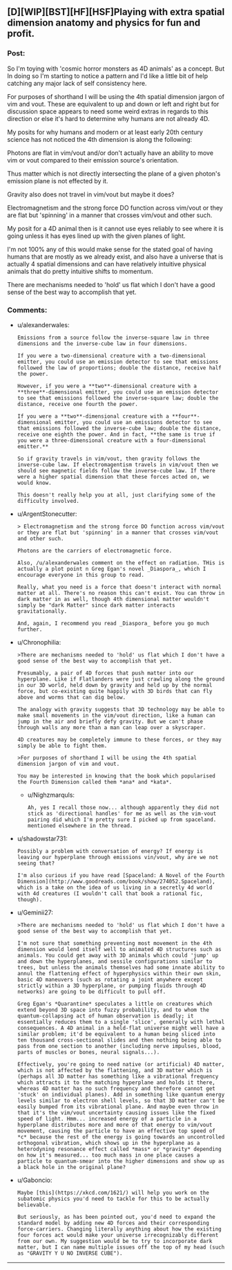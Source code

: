 ## [D][WIP][BST][HF][HSF]Playing with extra spatial dimension anatomy and physics for fun and profit.

### Post:

So I'm toying with 'cosmic horror monsters as 4D animals' as a concept. But In doing so I'm starting to notice a pattern and I'd like a little bit of help catching any major lack of self consistency here.

For purposes of shorthand I will be using the 4th spatial dimension jargon of vim and vout. These are equivalent to up and down or left and right but for discussion space appears to need some weird extras in regards to this direction or else it's hard to determine why humans are not already 4D.

My posits for why humans and modern or at least early 20th century science has not noticed the 4th dimension is along the following:

Photons are flat in vim/vout and/or don't actually have an ability to move vim or vout compared to their emission source's orientation.

Thus matter which is not directly intersecting the plane of a given photon's emission plane is not effected by it.

Gravity also does not travel in vim/vout but maybe it does?

Electromagnetism and the strong force DO function across vim/vout or they are flat but 'spinning' in a manner that crosses vim/vout and other such.

My posit for a 4D animal then is it cannot use eyes reliably to see where it is going unless it has eyes lined up with the given planes of light.

I'm not 100% any of this would make sense for the stated goal of having humans that are mostly as we already exist, and also have a universe that is actually 4 spatial dimensions and can have relatively intuitive physical animals that do pretty intuitive shifts to momentum.

There are mechanisms needed to 'hold' us flat which I don't have a good sense of the best way to accomplish that yet.


### Comments:

- u/alexanderwales:
  ```
  Emissions from a source follow the inverse-square law in three dimensions and the inverse-cube law in four dimensions.

  If you were a two-dimensional creature with a two-dimensional emitter, you could use an emission detector to see that emissions followed the law of proportions; double the distance, receive half the power.

  However, if you were a **two**-dimensional creature with a **three**-dimensional emitter, you could use an emission detector to see that emissions followed the inverse-square law; double the distance, receive one fourth the power.

  If you were a **two**-dimensional creature with a **four**-dimensional emitter, you could use an emissions detector to see that emissions followed the inverse-cube law; double the distance, receive one eighth the power. And in fact, **the same is true if you were a three-dimensional creature with a four-dimensional emitter.**

  So if gravity travels in vim/vout, then gravity follows the inverse-cube law. If electromagentism travels in vim/vout then we should see magnetic fields follow the inverse-cube law. If there were a higher spatial dimension that these forces acted on, we would know.

  This doesn't really help you at all, just clarifying some of the difficulty involved.
  ```

- u/ArgentStonecutter:
  ```
  > Electromagnetism and the strong force DO function across vim/vout or they are flat but 'spinning' in a manner that crosses vim/vout and other such.

  Photons are the carriers of electromagnetic force.

  Also, /u/alexanderwales comment on the effect on radiation. THis is actually a plot point n Greg Egan's novel _Diaspora_, which I encourage everyone in this group to read.

  Really, what you need is a force that doesn't interact with normal matter at all. There's no reason this can't exist. You can throw in dark matter in as well, though 4th dimensional matter wouldn't simply be "dark Matter" since dark matter interacts gravitationally.

  And, again, I recommend you read _Diaspora_ before you go much further.
  ```

- u/Chronophilia:
  ```
  >There are mechanisms needed to 'hold' us flat which I don't have a good sense of the best way to accomplish that yet.

  Presumably, a pair of 4D forces that push matter into our hyperplane. Like if Flatlanders were just crawling along the ground in our 3D world, held down by gravity and held up by the normal force, but co-existing quite happily with 3D birds that can fly above and worms that can dig below.

  The analogy with gravity suggests that 3D technology may be able to make small movements in the vim/vout direction, like a human can jump in the air and briefly defy gravity. But we can't phase through walls any more than a man can leap over a skyscraper.

  4D creatures may be completely immune to these forces, or they may simply be able to fight them.

  >For purposes of shorthand I will be using the 4th spatial dimension jargon of vim and vout.

  You may be interested in knowing that the book which popularised the Fourth Dimension called them *ana* and *kata*.
  ```

  - u/Nighzmarquls:
    ```
    Ah, yes I recall those now... although apparently they did not stick as 'directional handles' for me as well as the vim-vout pairing did which I'm pretty sure I picked up from spaceland. mentioned elsewhere in the thread.
    ```

- u/shadowstar731:
  ```
  Possibly a problem with conversation of energy? If energy is leaving our hyperplane through emissions vin/vout, why are we not seeing that?

  I'm also curious if you have read [Spaceland: A Novel of the Fourth Dimension](http://www.goodreads.com/book/show/274052.Spaceland), which is a take on the idea of us living in a secretly 4d world with 4d creatures (I wouldn't call that book a rational fic, though).
  ```

- u/Geminii27:
  ```
  >There are mechanisms needed to 'hold' us flat which I don't have a good sense of the best way to accomplish that yet.

  I'm not sure that something preventing most movement in the 4th dimension would lend itself well to animated 4D structures such as animals. You could get away with 3D animals which could 'jump' up and down the hyperplanes, and sessile configurations similar to trees, but unless the animals themselves had some innate ability to annul the flattening effect of hyperphysics within their own skin, basic 4D maneuvers (such as rotating a joint anywhere except strictly within a 3D hyperplane, or pumping fluids through 4D networks) are going to be difficult to pull off.

  Greg Egan's *Quarantine* speculates a little on creatures which extend beyond 3D space into fuzzy probability, and to whom the quantum-collapsing act of human observation is deadly; it essentially reduces them to a single 'slice', generally with lethal consequences. A 4D animal in a held-flat universe might well have a similar problem; it'd be equivalent to a human being sliced into ten thousand cross-sectional slides and then nothing being able to pass from one section to another (including nerve impulses, blood, parts of muscles or bones, neural signals...).

  Effectively, you're going to need native (or artificial) 4D matter, which is not affected by the flattening, and 3D matter which is (perhaps all 3D matter has something like a vibrational frequency which attracts it to the matching hyperplane and holds it there, whereas 4D matter has no such frequency and therefore cannot get 'stuck' on individual planes). Add in something like quantum energy levels similar to electron shell levels, so that 3D matter can't be easily bumped from its vibrational plane. And maybe even throw in that it's the vim/vout uncertainty causing issues like the fixed speed of light. Hmm... increased energy of a particle in a hyperplane distributes more and more of that energy to vim/vout movement, causing the particle to have an effective top speed of *c* because the rest of the energy is going towards an uncontrolled orthogonal vibration, which shows up in the hyperplane as a heterodyning resonance effect called *mass* or *gravity* depending on how it's measured... too much mass in one place causes a particle to quantum-smear into the higher dimensions and show up as a black hole in the original plane?
  ```

- u/Gaboncio:
  ```
  Maybe [this](https://xkcd.com/1621/) will help you work on the subatomic physics you'd need to tackle for this to be actually believable. 

  But seriously, as has been pointed out, you'd need to expand the standard model by adding new 4D forces and their corresponding force-carriers. Changing literally anything about how the existing four forces act would make your universe irrecognizably different from our own. My suggestion would be to try to incorporate dark matter, but I can name multiple issues off the top of my head (such as "GRAVITY Y U NO INVERSE CUBE").
  ```

---


